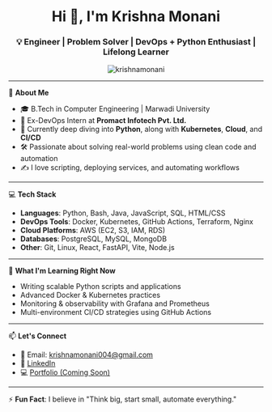 <h1 align="center">Hi 👋, I'm Krishna Monani</h1>
<h3 align="center">💡 Engineer | Problem Solver | DevOps + Python Enthusiast | Lifelong Learner</h3>

<p align="center">
  <img src="https://komarev.com/ghpvc/?username=krishnamonani&label=Profile%20views&color=0e75b6&style=flat" alt="krishnamonani" />
</p>

---

🔧 **About Me**

- 🎓 B.Tech in Computer Engineering | Marwadi University  
- 💼 Ex-DevOps Intern at **Promact Infotech Pvt. Ltd.**
- 🌱 Currently deep diving into **Python**, along with **Kubernetes**, **Cloud**, and **CI/CD**
- 🛠️ Passionate about solving real-world problems using clean code and automation
- ✍️ I love scripting, deploying services, and automating workflows

---

💻 **Tech Stack**

- **Languages**: Python, Bash, Java, JavaScript, SQL, HTML/CSS  
- **DevOps Tools**: Docker, Kubernetes, GitHub Actions, Terraform, Nginx  
- **Cloud Platforms**: AWS (EC2, S3, IAM, RDS)  
- **Databases**: PostgreSQL, MySQL, MongoDB  
- **Other**: Git, Linux, React, FastAPI, Vite, Node.js

---

🧠 **What I'm Learning Right Now**

- Writing scalable Python scripts and applications
- Advanced Docker & Kubernetes practices
- Monitoring & observability with Grafana and Prometheus
- Multi-environment CI/CD strategies using GitHub Actions

---

📫 **Let's Connect**

- 📧 Email: krishnamonani004@gmail.com  
- 🔗 [LinkedIn](https://www.linkedin.com/in/krishna-monani-b47b09219/)  
- 💻 [Portfolio (Coming Soon)]()

---

⚡ **Fun Fact**: I believe in "Think big, start small, automate everything."  
